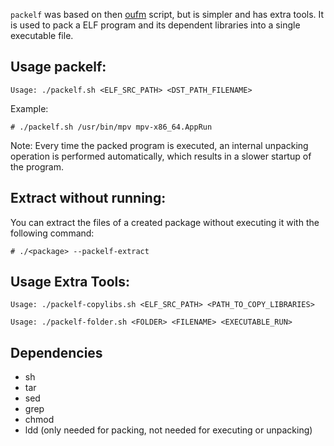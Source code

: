 `packelf` was based on then [oufm](https://github.com/oufm/packelf) script, but is simpler and has extra tools. It is used to pack a ELF program and its dependent libraries into a single executable file.


## Usage packelf:

```
Usage: ./packelf.sh <ELF_SRC_PATH> <DST_PATH_FILENAME>
```

Example:

```
# ./packelf.sh /usr/bin/mpv mpv-x86_64.AppRun
```

Note: Every time the packed program is executed, an internal unpacking operation is performed automatically, which results in a slower startup of the program.

## Extract without running:

You can extract the files of a created package without executing it with the following command:

```                                                                                                                                                                                                                  
# ./<package> --packelf-extract                                                                                                                                                                        
```  

## Usage Extra Tools:

```                                                                                                                                                                                                                  
Usage: ./packelf-copylibs.sh <ELF_SRC_PATH> <PATH_TO_COPY_LIBRARIES>
```

```                                                                                                                                                                                                                  
Usage: ./packelf-folder.sh <FOLDER> <FILENAME> <EXECUTABLE_RUN>
```

## Dependencies
* sh
* tar
* sed
* grep
* chmod
* ldd (only needed for packing, not needed for executing or unpacking)

